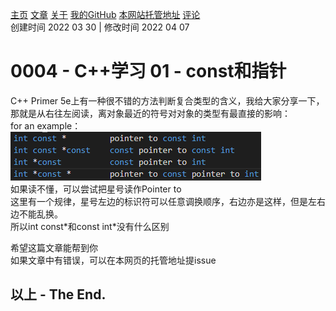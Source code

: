[主页](https://ganggangxiao.github.io/)
[文章](https://ganggangxiao.github.io/list/)
[关于](https://ganggangxiao.github.io/about/)
[我的GitHub](https://github.com/ganggangxiao/)
[本网站托管地址](https://github.com/ganggangxiao/ganggangxiao.github.io/)
[评论](https://github.com/ganggangxiao/ganggangxiao.github.io/issues)  
创建时间 2022 03 30 | 修改时间 2022 04 07

# **0004 - C++学习 01 - const和指针**

C++ Primer 5e上有一种很不错的方法判断复合类型的含义，我给大家分享一下，那就是从右往左阅读，离对象最近的符号对对象的类型有最直接的影响：  <br>
for an example：<br>
<img src="image/point.png" alt="Pointer and Constant"> <br>
如果读不懂，可以尝试把星号读作Pointer to  <br>
这里有一个规律，星号左边的标识符可以任意调换顺序，右边亦是这样，但是左右边不能乱换。<br>
所以int const\*和const int\*没有什么区别<br>
</p>希望这篇文章能帮到你<br />
如果文章中有错误，可以在本网页的托管地址提issue

## **以上 - The End.**


